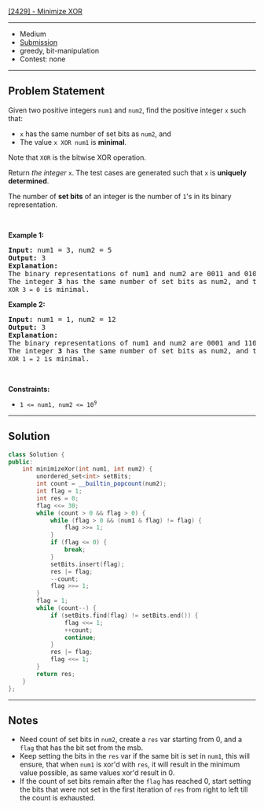 [[2429] - Minimize XOR](https://leetcode.com/problems/minimize-xor)

---

- Medium
- [Submission](https://leetcode.com/problems/minimize-xor/submissions/1509122208/)
- greedy, bit-manipulation
- Contest: none

---

## Problem Statement

<p>Given two positive integers <code>num1</code> and <code>num2</code>, find the positive integer <code>x</code> such that:</p>

<ul>
	<li><code>x</code> has the same number of set bits as <code>num2</code>, and</li>
	<li>The value <code>x XOR num1</code> is <strong>minimal</strong>.</li>
</ul>

<p>Note that <code>XOR</code> is the bitwise XOR operation.</p>

<p>Return <em>the integer </em><code>x</code>. The test cases are generated such that <code>x</code> is <strong>uniquely determined</strong>.</p>

<p>The number of <strong>set bits</strong> of an integer is the number of <code>1</code>&#39;s in its binary representation.</p>

<p>&nbsp;</p>
<p><strong class="example">Example 1:</strong></p>

<pre>
<strong>Input:</strong> num1 = 3, num2 = 5
<strong>Output:</strong> 3
<strong>Explanation:</strong>
The binary representations of num1 and num2 are 0011 and 0101, respectively.
The integer <strong>3</strong> has the same number of set bits as num2, and the value <code>3 XOR 3 = 0</code> is minimal.
</pre>

<p><strong class="example">Example 2:</strong></p>

<pre>
<strong>Input:</strong> num1 = 1, num2 = 12
<strong>Output:</strong> 3
<strong>Explanation:</strong>
The binary representations of num1 and num2 are 0001 and 1100, respectively.
The integer <strong>3</strong> has the same number of set bits as num2, and the value <code>3 XOR 1 = 2</code> is minimal.
</pre>

<p>&nbsp;</p>
<p><strong>Constraints:</strong></p>

<ul>
	<li><code>1 &lt;= num1, num2 &lt;= 10<sup>9</sup></code></li>
</ul>


---

## Solution

```cpp
class Solution {
public:
    int minimizeXor(int num1, int num2) {
        unordered_set<int> setBits;
        int count = __builtin_popcount(num2);
        int flag = 1;
        int res = 0;
        flag <<= 30;
        while (count > 0 && flag > 0) {
            while (flag > 0 && (num1 & flag) != flag) {
                flag >>= 1;
            }
            if (flag <= 0) {
                break;
            }
            setBits.insert(flag);
            res |= flag;
            --count;
            flag >>= 1;
        }
        flag = 1;
        while (count--) {
            if (setBits.find(flag) != setBits.end()) {
                flag <<= 1;
                ++count;
                continue;
            }
            res |= flag;
            flag <<= 1;
        }
        return res;
    }
};
```

---

## Notes

- Need count of set bits in `num2`, create a `res` var starting from 0, and a `flag` that has the bit set from the msb.
- Keep setting the bits in the `res` var if the same bit is set in `num1`, this will ensure, that when `num1` is xor'd with `res`, it will result in the minimum value possible, as same values xor'd result in 0.
- If the count of set bits remain after the `flag` has reached 0, start setting the bits that were not set in the first iteration of `res` from right to left till the count is exhausted.
